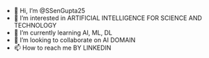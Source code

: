 - 👋 Hi, I’m @SSenGupta25
- 👀 I’m interested in ARTIFICIAL INTELLIGENCE FOR SCIENCE AND TECHNOLOGY
- 🌱 I’m currently learning AI, ML, DL
- 💞️ I’m looking to collaborate on AI DOMAIN
- 📫 How to reach me BY LINKEDIN

<!---
SSenGupta25/SSenGupta25 is a ✨ special ✨ repository because its `README.md` (this file) appears on your GitHub profile.
You can click the Preview link to take a look at your changes.
--->
